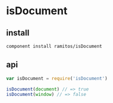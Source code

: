 # isDocument

## install

```bash
component install ramitos/isDocument
```

## api

```js
var isDocument = require('isDocument')

isDocument(document) // => true
isDocument(window) // => false
```